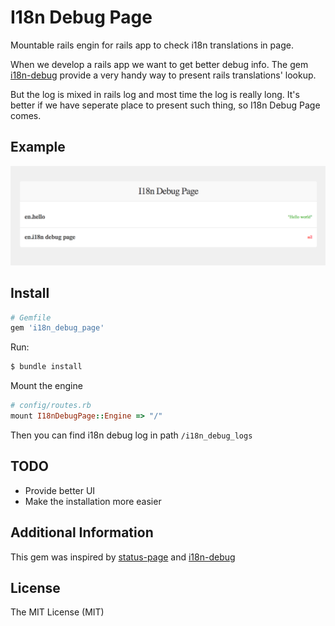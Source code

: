 # I18n Debug Page
Mountable rails engin for rails app to check i18n translations in page.

When we develop a rails app we want to get better debug info. The gem [i18n-debug](https://github.com/fphilipe/i18n-debug) provide a very handy way to present rails translations' lookup.

But the log is mixed in rails log and most time the log is really long. It's better if we have seperate place to present such thing, so I18n Debug Page comes.

## Example
<img src="https://raw.githubusercontent.com/yfractal/i18n_debug_page/master/assets/Screen%20Shot%202017-02-18%20at%209.05.42%20AM.png" />

## Install

```ruby
# Gemfile
gem 'i18n_debug_page'
```

Run:

```bash
$ bundle install
```

Mount the engine
```ruby
# config/routes.rb
mount I18nDebugPage::Engine => "/"
```

Then you can find i18n debug log in path `/i18n_debug_logs`

## TODO
- Provide better UI
- Make the installation more easier

## Additional Information
This gem was inspired by [status-page](https://github.com/rails-engine/status-page) and [i18n-debug](https://github.com/fphilipe/i18n-debug)

## License

The MIT License (MIT)
